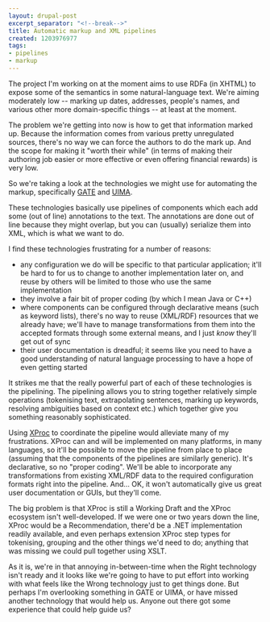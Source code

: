 ```yaml
---
layout: drupal-post
excerpt_separator: "<!--break-->"
title: Automatic markup and XML pipelines
created: 1203976977
tags:
- pipelines
- markup
---
```

The project I'm working on at the moment aims to use RDFa (in XHTML) to expose some of the semantics in some natural-language text. We're aiming moderately low -- marking up dates, addresses, people's names, and various other more domain-specific things -- at least at the moment.

The problem we're getting into now is how to get that information marked up. Because the information comes from various pretty unregulated sources, there's no way we can force the authors to do the mark up. And the scope for making it "worth their while" (in terms of making their authoring job easier or more effective or even offering financial rewards) is very low.

So we're taking a look at the technologies we might use for automating the markup, specifically [GATE][1] and [UIMA][2].

[1]: http://www.gate.ac.uk/ "GATE: A General Architecture for Text Engineering"
[2]: http://incubator.apache.org/uima/ "Apache UIMA: Unstructured Information Management Applications"

<!--break-->

These technologies basically use pipelines of components which each add some (out of line) annotations to the text. The annotations are done out of line because they might overlap, but you can (usually) serialize them into XML, which is what we want to do.

I find these technologies frustrating for a number of reasons:

  * any configuration we do will be specific to that particular application; it'll be hard to for us to change to another implementation later on, and reuse by others will be limited to those who use the same implementation
  * they involve a fair bit of proper coding (by which I mean Java or C++)
  * where components can be configured through declarative means (such as keyword lists), there's no way to reuse (XML/RDF) resources that we already have; we'll have to manage transformations from them into the accepted formats through some external means, and I just *know* they'll get out of sync
  * their user documentation is dreadful; it seems like you need to have a good understanding of natural language processing to have a hope of even getting started

It strikes me that the really powerful part of each of these technologies is the pipelining. The pipelining allows you to string together relatively simple operations (tokenising text, extrapolating sentences, marking up keywords, resolving ambiguities based on context etc.) which together give you something reasonably sophisticated.

Using [XProc][3] to coordinate the pipeline would alleviate many of my frustrations. XProc can and will be implemented on many platforms, in many languages, so it'll be possible to move the pipeline from place to place (assuming that the components of the pipelines are similarly generic). It's declarative, so no "proper coding". We'll be able to incorporate any transformations from existing XML/RDF data to the required configuration formats right into the pipeline. And... OK, it won't automatically give us great user documentation or GUIs, but they'll come.

[3]: http://www.w3.org/TR/xproc/ "W3C Working Draft: XProc: An XML Pipeline Language"

The big problem is that XProc is still a Working Draft and the XProc ecosystem isn't well-developed. If we were one or two years down the line, XProc would be a Recommendation, there'd be a .NET implementation readily available, and even perhaps extension XProc step types for tokenising, grouping and the other things we'd need to do; anything that was missing we could pull together using XSLT.

As it is, we're in that annoying in-between-time when the Right technology isn't ready and it looks like we're going to have to put effort into working with what feels like the Wrong technology just to get things done. But perhaps I'm overlooking something in GATE or UIMA, or have missed another technology that would help us. Anyone out there got some experience that could help guide us?
